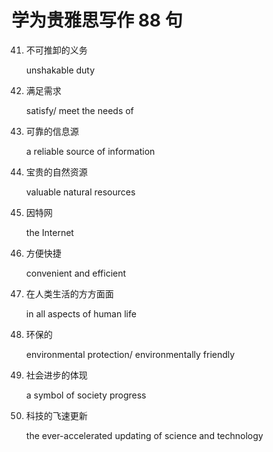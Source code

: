 # 学为贵雅思写作 88 句

41. 不可推卸的义务

    unshakable duty

42. 满足需求

    satisfy/ meet the needs of

43. 可靠的信息源

    a reliable source of information

44. 宝贵的自然资源

    valuable natural resources

45. 因特网

    the Internet

46. 方便快捷

    convenient and efficient

47. 在人类生活的方方面面

    in all aspects of human life
 
48. 环保的
    
    environmental protection/ environmentally friendly

49. 社会进步的体现

    a symbol of society progress

50. 科技的飞速更新

    the ever-accelerated updating of science and technology
